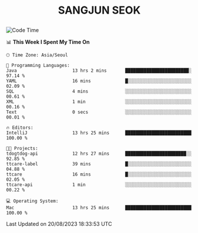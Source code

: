 <h1>
 <p align="center">
   SANGJUN SEOK
 </p>
</h1>

<!--START_SECTION:waka-->
![Code Time](http://img.shields.io/badge/Code%20Time-2%2C785%20hrs%2032%20mins-blue)

📊 **This Week I Spent My Time On** 

```text
🕑︎ Time Zone: Asia/Seoul

💬 Programming Languages: 
Java                     13 hrs 2 mins       ████████████████████████░   97.14 % 
YAML                     16 mins             █░░░░░░░░░░░░░░░░░░░░░░░░   02.09 % 
SQL                      4 mins              ░░░░░░░░░░░░░░░░░░░░░░░░░   00.61 % 
XML                      1 min               ░░░░░░░░░░░░░░░░░░░░░░░░░   00.16 % 
Text                     0 secs              ░░░░░░░░░░░░░░░░░░░░░░░░░   00.01 % 

🔥 Editors: 
IntelliJ                 13 hrs 25 mins      █████████████████████████   100.00 % 

🐱‍💻 Projects: 
tdogtdog-api             12 hrs 27 mins      ███████████████████████░░   92.85 % 
ttcare-label             39 mins             █░░░░░░░░░░░░░░░░░░░░░░░░   04.88 % 
ttcare                   16 mins             █░░░░░░░░░░░░░░░░░░░░░░░░   02.05 % 
ttcare-api               1 min               ░░░░░░░░░░░░░░░░░░░░░░░░░   00.22 % 

💻 Operating System: 
Mac                      13 hrs 25 mins      █████████████████████████   100.00 % 
```


 Last Updated on 20/08/2023 18:33:53 UTC
<!--END_SECTION:waka-->
